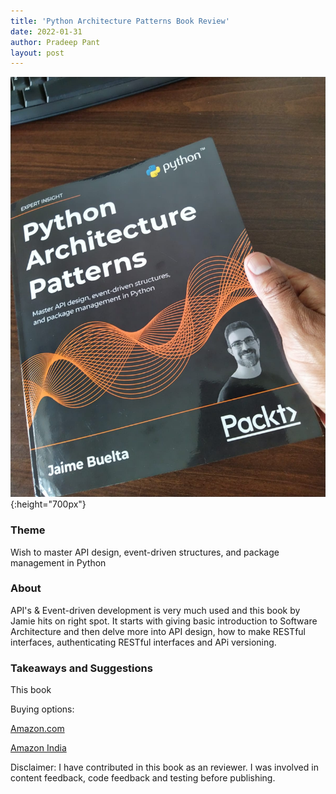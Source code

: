 ```yaml
---
title: 'Python Architecture Patterns Book Review'
date: 2022-01-31
author: Pradeep Pant
layout: post
---
```


![](/data/images/python_arch_book.jpeg){:height="700px"}

### Theme
Wish to master API design, event-driven structures, and package management in Python

### About
API's & Event-driven development is very much used and this book by Jamie hits on right spot. It starts with giving basic introduction to Software Architecture and then delve more into API design, how to make RESTful interfaces, authenticating RESTful interfaces and APi versioning.



### Takeaways and Suggestions

This book

Buying options:

[Amazon.com](https://www.amazon.com/gp/product/1801819998/ref=ox_sc_act_title_1?smid=ATVPDKIKX0DER&psc=1)

[Amazon India](https://www.amazon.in/Python-Architecture-Patterns-event-driven-structures/dp/1801819998/ref=sr_1_4?keywords=Python+Architecture+Patterns&qid=1643604120&sr=8-4)

Disclaimer: I have contributed in this book as an reviewer. I was involved in content feedback, code feedback and testing before publishing.



